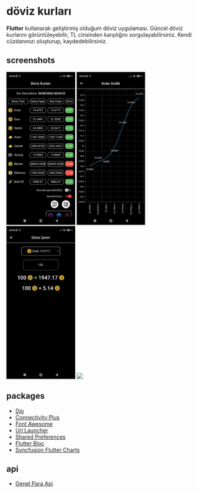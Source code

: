 # döviz kurları

**Flutter** kullanarak geliştirmiş olduğum döviz uygulaması. Güncel döviz kurlarını görüntüleyebilir, TL cinsinden karşılığını sorgulayabilirsiniz. Kendi cüzdanınızı oluşturup, kaydedebilirsiniz.


## screenshots

<p>
  <img src="screenshots/anasayfa_ss.jpg" height="400">
  <img src="screenshots/grafik_ss.jpg" height="400">
  <img src="screenshots/ceviri_ss.jpg" height="400">
  <img src="screenshots/cüzdan_ss.jpg" height="400">
</p>

## packages

- [Dio](https://pub.dev/packages/dio)
- [Connectivity Plus](https://pub.dev/packages/connectivity_plus)
- [Font Awesome](https://pub.dev/packages/font_awesome_flutter)
- [Url Launcher](https://pub.dev/packages/url_launcher)
- [Shared Preferences](https://pub.dev/packages/shared_preferences)
- [Flutter Bloc](https://pub.dev/packages/flutter_bloc)
- [Syncfusion Flutter Charts](https://pub.dev/packages/syncfusion_flutter_charts)

## api

- [Genel Para Api](https://api.genelpara.com/embed/para-birimleri.json)